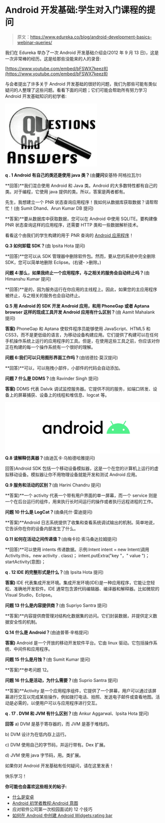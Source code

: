 # Android 开发基础:学生对入门课程的提问

> 原文：<https://www.edureka.co/blog/android-development-basics-webinar-queries/>

我们在 Edureka 举办了一次 Android 开发基础介绍会(2012 年 9 月 13 日)，这是一次非常棒的经历。这是给那些没能来的人的录音:

[https://www.youtube.com/embed/bFSWX7keez8](https://www.youtube.com/embed/bFSWX7keez8)

与会者提出了许多关于 Android 开发基础的很好的问题，我们为那些可能有类似疑问的人整理了这些问题。看看下面的问题；它们可能会帮助所有努力学习 Android 开发基础知识的初学者:

[![Queries for Android development basics webinar](img/aca68b3c4b62c2b153878ec4e115ca3f.png "questions and answers")](https://www.edureka.co/blog/android-development-basics-webinar-queries/)

**q . 1 Android 有自己的类还是使用 java 类？**(由**提问**安基特·阿格拉瓦尔)

**回答)**我们混合使用 Android 和 Java 类。Android 的大多数特性都有自己的类。对于编程，它使用 java 提供的类。所以，答案是两者都有。

先生，我想建立一个 PNR 状态查询应用程序！我如何从数据库获取数据？请帮帮忙！(由 Sumit Dhand、Arun Kumar DB 提问)

**答案)**要从数据库中获取数据，您可以在 Android 中使用 SQLITE。要构建像 PNR 状态查询这样的应用程序，还需要 HTTP 类和一些数据解析技术。

看看这个由我们的学生构建的用于 PNR 查询的 [Android 应用程序](https://edureka.co/blog/android-app-pnr-enquiry-edureka-student-project/)！

**Q.3 如何卸载 SDK？**(由 Ipsita Hota 提问)

**回答)**您可以从 SDK 管理器中删除软件包。然而，要从您的系统中完全删除 SDK，您可以简单地删除 Eclipse。(右键- >删除。)

**问题 4:那么，如果我终止一个应用程序，与之相关的服务会自动终止吗？**(由 Himanshu Kumar 提问)

**回答)**是的，因为服务运行在你应用的主线程上。因此，如果您的主应用程序被终止，与之相关的服务也会自动终止。

**Q.5 用 Android 的 SDK 开发 Android 应用，和用 PhoneGap 或者 Aptana browser 这样的现成工具开发 Android 应用有什么区别？**(由 Aamit Mahalank 提问)

**答案)** PhoneGap 和 Aptana 使软件程序员能够使用 JavaScript、HTML5 和 CSS3，而不是更低级的语言，为移动设备构建应用。它们提供了构建可以在任何手机操作系统上运行的应用程序的工具。但是，在使用这些工具之前，你应该对你正在构建的每一个操作系统有一个很好的理解。

**问题 6:我们可以只用图形界面工作吗？**(由钱德拉·莫汉提问)

**回答)**可以，可以拖拽小部件，小部件的代码会自动添加。

**问题 7 什么是 DDMS？**(由 Ravinder Singh 提问)

**答案)** DDMS 代表 Dalvik 调试监控服务器。它提供不同的服务，如端口转发、设备上的屏幕捕获、设备上的线程和堆信息、logcat 等。

**![Android-logo-Edureka](img/b8cbbd38383d981fc35568e3a7c64cd4.png) Q.8 请解释仿真器？**(由迪瓦卡·乌帕德哈雅提问)

回答)Android SDK 包括一个移动设备模拟器，这是一个在您的计算机上运行的虚拟移动设备。模拟器让你不用物理设备就能开发和测试 Android 应用。

**Q.9 服务和活动的区别？**(由 Harini Chandru 提问)

**答案)**一个 activity 代表一个带有用户界面的单一屏幕，而一个 service 则是一个在后台运行的组件，用来执行长时间运行的操作或者执行远程进程的工作。

**问题 10 什么是 LogCat？**(由桑托什·雷迪提问)

**答案)**Android 日志系统提供了收集和查看系统调试输出的机制。简单地说，它告诉你在你的设备内部发生了什么。

**Q.11 如何在活动之间传递值？**(由梅卡拉·索马桑达拉姆提问)

**回答)**可以使用 intents 传递数据。示例:Intent intent = new Intent(调用 Activity.this，new activity . class)； intent.putExtra("key "，" value ")； startActivity(意图)；

**q . 12 IDE 的完整形式是什么？**(由 Ipsita Hota 提问)

**答案)** IDE 代表集成开发环境。集成开发环境(IDE)是一种应用程序，它能让您轻松、准确地开发软件。IDE 通常包含源代码编辑器、编译器和解释器。比如微软的 Visual Studio，Eclipse。

**问题 13 什么是内容提供商？**(由 Supriyo Santra 提问)

**答案)**内容提供商管理对结构化数据集的访问。它们封装数据，并提供定义数据安全性的机制。

**Q.14 什么是 Android？**(由迪普蒂·辛格提问)

**答案)** Android 是一个开放的移动开发软件平台。它由 linux 驱动。它包括操作系统、中间件和应用程序。

**问题 15 什么是月蚀？**(由 Sumit Kumar 提问)

**答案)**参考问题 12。

**问题 16 什么是活动，为什么需要？**(由 Suprio Santra 提问)

**答案)**Activity 是一个应用程序组件，它提供了一个屏幕，用户可以通过该屏幕进行交互以完成某些操作，例如拨打电话、拍照、发送电子邮件或查看地图。活动是必需的，以便用户可以与应用程序进行交互。

**q . 17 . DVM 和 JVM 有什么区别？**(由 Ankur Aggarwal、Ipsita Hota 提问)

**回答** a) DVM 是基于寄存器的，而 JVM 是基于堆栈的。

b) DVM 设计为在低内存上运行。

c) DVM 使用自己的字节码，并运行带有。Dex 扩展。

d) JVM 使用 java 字节码，用。类扩展。

如果你对 Android 开发基础有任何疑问，请在这里发表！

快乐学习！

**你可能也会喜欢这些相关的帖子:**

*   [什么是安卓](https://www.edureka.co/blog/android-tutorial/ "What is Android")
*   [Android 初学者教程:Android 意图](https://www.edureka.co/blog/android-tutorials-intent-component/ "Android Tutorials for Beginners-2: Android Intent")
*   应对软件公司第一次校园面试的 12 个技巧
*   [如何在 Android 中创建 Android Widgets:rating bar](https://www.edureka.co/blog/tag/how-to-create-android-widgets/ "How to create Android widgets: RatingBar in Android")